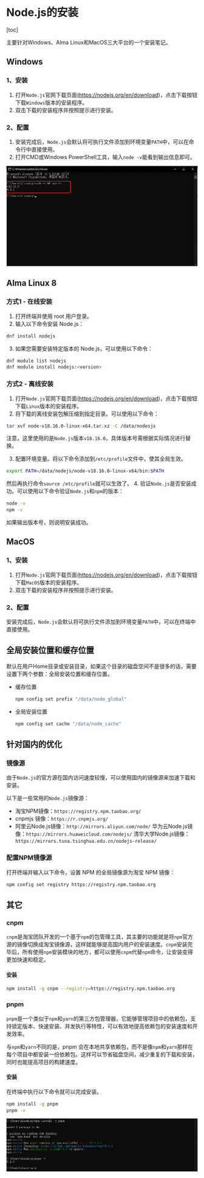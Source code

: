 # Node.js的安装

[toc]

主要针对Windows、Alma Linux和MacOS三大平台的一个安装笔记。

## Windows

### 1、安装

1. 打开`Node.js`官网下载页面(https://nodejs.org/en/download)，点击下载按钮下载`Windows`版本的安装程序。
2. 双击下载的安装程序并按照提示进行安装。

### 2、配置

1. 安装完成后，`Node.js`会默认将可执行文件添加到环境变量`PATH`中，可以在命令行中直接使用。
2. 打开CMD或Windows PowerShell工具，输入`node -v`能看到输出信息即可。

  ![](./images/nodev-npmv-check.png)

## Alma Linux 8

### 方式1 - 在线安装

1. 打开终端并使用 root 用户登录。
2. 输入以下命令安装 Node.js：

  ```bash
  dnf install nodejs
  ```

3. 如果您需要安装特定版本的 Node.js，可以使用以下命令：

  ```bash
  dnf module list nodejs
  dnf module install nodejs:<version>
  ```

### 方式2 - 离线安装

1. 打开`Node.js`官网下载页面(https://nodejs.org/en/download)，点击下载按钮下载`Linux`版本的安装程序。
2. 将下载的离线安装包解压缩到指定目录。可以使用以下命令：

  ```bash
  tar xvf node-v18.16.0-linux-x64.tar.xz -C /data/nodesjs
  ```
  注意，这里使用的是`Node.js`版本`v18.16.0`，具体版本号需根据实际情况进行替换。

3. 配置环境变量。将以下命令添加到`/etc/profile`文件中，使其全局生效。

  ```bash
  export PATH=/data/nodejs/node-v18.16.0-linux-x64/bin:$PATH
  ```
  然后再执行命令`source /etc/profile`就可以生效了。
4. 验证`Node.js`是否安装成功。可以使用以下命令验证`Node.js`和`npm`的版本：

  ```sh
  node -v
  npm -v
  ```

  如果输出版本号，则说明安装成功。

## MacOS

### 1、安装

1. 打开`Node.js`官网下载页面(https://nodejs.org/en/download)，点击下载按钮下载`MacOS`版本的安装程序。
2. 双击下载的安装程序并按照提示进行安装。

### 2、配置

安装完成后，`Node.js`会默认将可执行文件添加到环境变量`PATH`中，可以在终端中直接使用。

## 全局安装位置和缓存位置

默认在用户Home目录或安装目录，如果这个目录的磁盘空间不是很多的话，需要设置下两个参数：全局安装位置和缓存位置。

* 缓存位置

  ```bash
  npm config set prefix "/data/node_global"
  ```

* 全局安装位置

  ```bash
  npm config set cache "/data/node_cache"
  ```


## 针对国内的优化

### 镜像源

由于`Node.js`的官方源在国内访问速度较慢，可以使用国内的镜像源来加速下载和安装。

以下是一些常用的`Node.js`镜像源：

* 淘宝NPM镜像：`https://registry.npm.taobao.org/`
* cnpmjs 镜像：`https://r.cnpmjs.org/`
* 阿里云Node.js镜像：`http://mirrors.aliyun.com/node/`
华为云Node.js镜像：`https://mirrors.huaweicloud.com/nodejs/`
清华大学Node.js镜像：`https://mirrors.tuna.tsinghua.edu.cn/nodejs-release/`

### 配置NPM镜像源

打开终端并输入以下命令，设置 NPM 的全局镜像源为淘宝 NPM 镜像：

```bash
npm config set registry https://registry.npm.taobao.org
```

## 其它

### cnpm

`cnpm`是淘宝团队开发的一个基于`npm`的包管理工具，其主要的功能就是将`npm`官方源的镜像切换成淘宝镜像源，这样就能够提高国内用户的安装速度。`cnpm`安装完毕后，所有使用`npm`安装模块的地方，都可以使用`cnpm`代替`npm`命令，让安装变得更加快速和稳定。

#### 安装

```bash
npm install -g cnpm --registry=https://registry.npm.taobao.org
```

### pnpm

`pnpm`是一个类似于`npm`和`yarn`的第三方包管理器，它能够管理项目中的依赖包，支持锁定版本、快速安装、并发执行等特性，可以有效地提高依赖包的安装速度和开发效率。

与`npm`和`yarn`不同的是，pnpm 会在本地共享依赖包，而不是像`npm`和`yarn`那样在每个项目中都安装一份依赖包。这样可以节省磁盘空间，减少重复的下载和安装，同时也能提高项目的构建速度。

#### 安装

在终端中执行以下命令就可以完成安装。

```bash
npm install -g pnpm
pnpm -v
```

![](./images/pnpm-install.png)